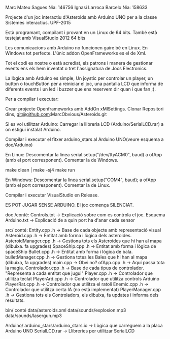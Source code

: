 
Marc Mateu Sagues        Nia: 146756
Ignasi Larroca Barcelo   Nia: 158633

Projecte d'un joc interactiu d'Asteroids amb Arduino UNO per a la classe Sistemes interactius. UPF-2015

Està programant, compilant i provant en un Linux de 64 bits.
També està testejat amb VisualStudio 2012 64 bits 

Les comunicacions amb Arduino no funcionen gaire bé en Linux. En Windows tot perfecte.
L'únic addon OpenFrameworks es el de Xml.

Tot el codi es nostre o està acrediat, els patrons i manera de gestionar events ens els hem 
inventat o tret l'assignatura de Jocs Electronics.

La lògica amb Arduino es simple, Un joystic per controlar un player, un button o touchButton per
a reiniciar el joc, una pantalla LCD que informa de diferents events i un led i buzzer que 
ens reservem dir quan i que fan ;).

Per a compilar i executar:

Crear projecte Openframeworks amb AddOn xMlSettings.
Clonar Repositori dins, git@github.com:MarcObvious/Asteroids.git

Si es vol utilitzar Arduino: 
Carregar la llibreria LCD (Arduino/SerialLCD.rar) a on estigui instalat Arduino.

Compilar i executar el fitxer arduino_stars al Arduino UNO(veure esquema a doc/Arduino)

En Linux:
Descomentar la linea serial.setup("/dev/ttyACM0", baud) a ofApp (amb el port corresponent). 
Comentar la de Windows.

make clean | make -sj4 
make run

En Windows:
Descomentar la linea serial.setup("COM4", baud); a ofApp (amb el port corresponent).
Comentar la de Linux.

Compilar i executar VisualStudio en Release.

ES POT JUGAR SENSE ARDUINO. El joc comença SILENCIAT.

doc /conté:
Controls.txt -> Explicació sobre com es controla el joc.
Esquema Arduino.txt -> Explicació de a quin port ha d'anar cada sensor

src/ conté:
Entity.cpp .h -> Base de cada objecte amb representació visual
Asteroid.cpp .h   -> Entitat amb forma i lògica dels asteroides.
AsteroidManager.cpp .h   -> Gestiona tots els Asteroides que hi han al mapa (dibuixa. fa upgrades)
SpaceShip.cpp .h -> Entitat amb forma i lògica de spaceShip
Bullet.cpp .h -> Entitat amb forma i lògica de bala.
bulletManager.cpp .h -> Gestiona totes les Bales que hi han al mapa (dibuixa, fa upgrades)
main.cpp -> Obvi no?
ofApp.cpp .h -> Aquí passa tota la magia.
Controlador.cpp .h -> Base de cada tipus de controlador. "Representa a cada entitat que jugui"
Player.cpp .h -> Controlador que utilitza teclat
PlayerArd.cpp .h -> Controlador que utilitza controls Arduino
PlayerRat.cpp .h -> Controlador que utilitza el ratolí 
Enemic.cpp .h -> Controlador que utilitza certa IA (no està implementat)
PlayerManager.cpp .h -> Gestiona tots els Controladors, els dibuixa, fa updates i informa dels resultats.


bin/ conté
data/asteroids.xml
data/sounds/explosion.mp3
data/sounds/lasergun.mp3

Arduino/
arduino_stars/arduino_stars.io -> Lògica que carreguem a la placa Arduino UNO
SerialLCD.rar -> Llibreries per utilitzar SerialLCD


